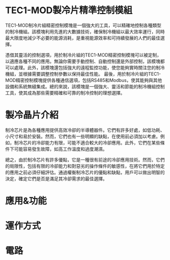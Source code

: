 # TEC1-MOD製冷片精準控制模組
  TEC1-MOD制冷片組精密控制模塊是一個強大的工具，可以精確地控制各種類型的制冷機組。該模塊利用先進的大數據技術，確保制冷機組以最大效率運行，同時最大限度地減少不必要的能源消耗，是重視能源效率和可持續發展的人們的最佳選擇。
 
  憑借其靈活的控制選項，用於制冷片組的TEC1-MOD精密控制模塊可以被定制，以適應各種不同的應用。無論你需要手動控制、自動控制還是外部控制，該模塊都可以處理。此外，該模塊還包括強大的遠程監控功能，使您能夠實時關注您的制冷機組，並根據需要調整控制參數以保持最佳性能。
  最後，用於制冷片組的TEC1-MOD精密控制模塊提供各種通信選項，包括RS485和Modbus，使其能夠與其他設備和系統無縫集成。總的來說，該模塊是一個強大、靈活和節能的制冷機組控制工具，使其成為那些需要精確和可靠的制冷控制的理想選擇。


# 製冷晶片介紹
  制冷芯片是為各種應用提供高效冷卻的半導體器件。它們有許多好處，如低功耗、小尺寸和易於安裝。然而，它們也有一些明顯的缺點，在使用前必須加以考慮。例如，制冷芯片的冷卻能力有限，可能不適合較大的冷卻應用。此外，它們在某些條件下可能容易發生故障，如高工作溫度和過度潮濕。
  
  總之，由於制冷芯片有許多優點，它是一種很有前途的冷卻應用技術。然而，它們的局限性，包括有限的冷卻能力和對惡劣的操作條件的敏感性，在將它們用於特定的應用之前必須仔細評估。通過權衡制冷芯片的優點和缺點，用戶可以做出明智的決定，確定它們是否是滿足其冷卻需求的最佳選擇。

# 應用&功能


# 運作方式



# 電路







